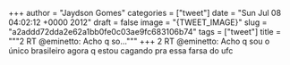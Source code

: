 
+++
author = "Jaydson Gomes"
categories = ["tweet"]
date = "Sun Jul 08 04:02:12 +0000 2012"
draft = false
image = "{TWEET_IMAGE}"
slug = "a2addd72dda2e62a1bb0fe0c03ae9fc683106b74"
tags = ["tweet"]
title = """2 RT @eminetto: Acho q so..."""
+++
2 RT @eminetto: Acho q sou o único brasileiro agora q estou cagando pra essa farsa do ufc
